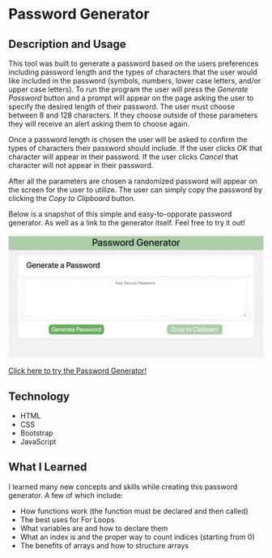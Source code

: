 # Password Generator
## Description and Usage
This tool was built to generate a password based on the users preferences including password length and the types of characters that the user would like included in the password (symbols, numbers, lower case letters, and/or upper case letters). To run the program the user will press the *Generate Password* button and a prompt will appear on the page asking the user to specify the desired length of their password. The user must choose between 8 and 128 characters. If they choose outside of those parameters they will receive an alert asking them to choose again. 

Once a password length is chosen the user will be asked to confirm the types of characters their password should include. If the user clicks *OK* that character will appear in their password. If the user clicks *Cancel* that character will not appear in their password. 

After all the parameters are chosen a randomized password will appear on the screen for the user to utilize. The user can simply copy the password by clicking the *Copy to Clipboard* button.

Below is a snapshot of this simple and easy-to-opporate password generator. As well as a link to the generator itself. Feel free to try it out!

![password](assets/images/passwordgen.png)

[Click here to try the Password Generator!](https://ashleyw27.github.io/password_generator/)


## Technology
* HTML
* CSS
* Bootstrap
* JavaScript
  
## What I Learned
I learned many new concepts and skills while creating this password generator. A few of which include:
* How functions work (the function must be declared and then called)
* The best uses for For Loops
* What variables are and how to declare them
* What an index is and the proper way to count indices (starting from 0)
* The benefits of arrays and how to structure arrays
